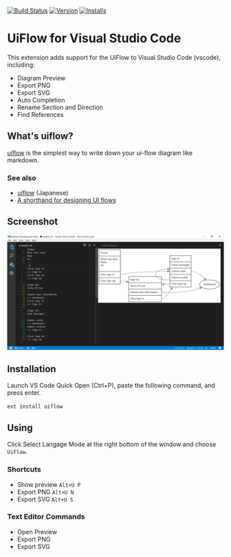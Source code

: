 [![Build Status](https://travis-ci.org/kexi/vscode-uiflow.svg?branch=master)](https://travis-ci.org/kexi/vscode-uiflow)
[![Version](https://vsmarketplacebadge.apphb.com/version/kexi.uiflow.svg)](https://marketplace.visualstudio.com/items?itemName=kexi.uiflow)
[![Installs](https://vsmarketplacebadge.apphb.com/installs/kexi.uiflow.svg)](https://marketplace.visualstudio.com/items?itemName=kexi.uiflow)

# UiFlow for Visual Studio Code
This extension adds support for the UiFlow to Visual Studio Code (vscode), including:

* Diagram Preview
* Export PNG
* Export SVG
* Auto Completion
* Rename Section and Direction
* Find References

## What's uiflow?
[uiflow](https://github.com/hirokidaichi/uiflow) is the simplest way to write down your ui-flow diagram like markdown.

### See also
* [uiflow](https://github.com/hirokidaichi/uiflow) (Japanese)
* [A shorthand for designing UI flows](https://signalvnoise.com/posts/1926-a-shorthand-for-designing-ui-flows)

## Screenshot
![preview](img/preview.png)

## Installation
Launch VS Code Quick Open (Ctrl+P), paste the following command, and press enter.

`ext install uiflow`

## Using
Click Select Langage Mode at the right bottom of the window and choose `UiFlow`.

### Shortcuts
* Show preview `Alt+U P`
* Export PNG `Alt+U N`
* Export SVG `Alt+U S`

### Text Editor Commands
* Open Preview
* Export PNG
* Export SVG
